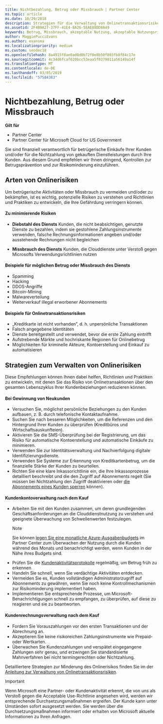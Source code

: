 ```yaml
---
title: Nichtbezahlung, Betrug oder Missbrauch | Partner Center
ms.topic: article
ms.date: 10/29/2018
description: Strategien für die Verwaltung von Onlinetransaktionsrisiken, einschließlich der Nichtzahlung von Waren und Dienstleistungen durch den Kunden sowie betrügerische Aktivitäten oder Missbrauch.
ms.assetid: 2F4B9A27-37FF-41E4-8A26-5EAE88DD8A49
keywords: Betrug, Missbrauch, akzeptable Nutzung, akzeptable Nutzungsrichtlinien, Nichtzahlung, Zahlung durch den Kunden, Onlinerisiko, Diebstahl von Diensten, Dienstmissbrauch, Anhalten eines Abonnements,
author: MaggiePucciEvans
ms.author: evansma
ms.localizationpriority: medium
ms.custom: seodec18
ms.openlocfilehash: 8a4915f8ae0ad0d0b72f0e8b50f803fb8f84c17e
ms.sourcegitcommit: 4c34d6fcaf020bcc53eaa5f0379011a56149a14f
ms.translationtype: MT
ms.contentlocale: de-DE
ms.lasthandoff: 03/05/2019
ms.locfileid: "57584383"
---
```

# <a name="non-payment-fraud-or-misuse"></a>Nichtbezahlung, Betrug oder Missbrauch

**Gilt für**

-  Partner Center
-  Partner Center für Microsoft Cloud for US Government



Sie sind finanziell verantwortlich für betrügerische Einkäufe Ihrer Kunden und/oder für die Nichtzahlung von gekauften Dienstleistungen durch Ihre Kunden. Aus diesem Grund empfehlen wir Ihnen dringend, Kontrollen zur Betrugsprävention und zur Risikominderung einzuführen.

## <a name="types-of-online-risk"></a>Arten von Onlinerisiken

Um betrügerische Aktivitäten oder Missbrauch zu vermeiden und/oder zu bekämpfen, ist es wichtig, potenzielle Risiken zu verstehen und Richtlinien und Praktiken zu entwickeln, die Ihre Gefährdung verringern können.

#### <a name="risk-exposure-to-be-mitigated"></a>Zu minimierende Risiken

- **Diebstahl des Diensts** Kunden, die nicht beabsichtigen, genutzte Dienste zu bezahlen, indem sie gestohlene Zahlungsinstrumente verwenden, falsche Rechnungsinformationen angeben und/oder ausstehende Rechnungen nicht begleichen

- **Missbrauch des Diensts** Kunden, die Clouddienste unter Verstoß gegen Microsofts Verwendungsrichtlinien nutzen

#### <a name="examples-of-possible-fraud-or-service-abuse"></a>Beispiele für möglichen Betrug oder Missbrauch des Diensts
- Spamming
- Hacking
- DDOS-Angriffe
- Bitcoin-Mining
- Malwareverteilung
- Weiterverkauf illegal erworbener Abonnements 

#### <a name="examples-of-online-transaction-risk"></a>Beispiele für Onlinetransaktionsrisiken
- „Kreditkarte ist nicht vorhanden”, d. h. unpersönliche Transaktionen
- Falsch angegebene Identitäten
- Dienste bereitgestellt und verwendet, bevor die erste Zahlung eintrifft
- Aufstrebende Märkte und hochriskante Regionen für Onlinebetrug
- Möglichkeiten für kriminelle Akteure, Kontoerstellung und Einkauf zu automatisieren

## <a name="strategies-for-managing-online-risk"></a>Strategien zum Verwalten von Onlinerisiken

Diese Empfehlungen können Ihnen dabei helfen, Richtlinien und Praktiken zu entwickeln, mit denen Sie das Risiko von Onlinetransaktionen über den gesamten Lebenszyklus Ihrer Kundenbeziehungen reduzieren können.  

#### <a name="when-onboarding-new-customers"></a>Bei Gewinnung von Neukunden
- Versuchen Sie, möglichst persönliche Beziehungen zu den Kunden aufbauen, z. B. durch telefonische Kontaktaufnahme.
- Suchen Sie nach besseren Möglichkeiten, um die Referenzen und den Hintergrund Ihrer Kunden zu überprüfen (Kreditbüros und Wirtschaftsauskunfteien). 
- Aktivieren Sie die SMS-Überprüfung bei der Registrierung, um das Risiko für automatische Kontoerstellung und automatische Einkäufe zu minimieren.
- Verwenden Sie zur Identitätsverwaltung und Nachverfolgung digitale Identifizierungsdienste.
- Verwenden Sie Systeme zur Erkennung von Kreditkartenbetrug, um die finanzielle Stärke der Kunden zu beurteilen.
- Richten Sie eine klare Inkassorichtlinie ein, die Ihre Inkassoprozesse detailliert beschreibt und die den Zugriff auf Abonnements regelt (Sie müssen bei Nichtzahlung den Zugriff deaktivieren oder [die Abonnements eines Kunden sperren](suspend-a-subscription.md) können).

#### <a name="post-purchase-customer-account-management"></a>Kundenkontoverwaltung nach dem Kauf
- Arbeiten Sie mit den Kunden zusammen, um deren grundlegenden Geschäftsanforderungen an die Clouddienstnutzung zu verstehen und geeignete Überwachung von Schwellenwerten festzulegen.
    > [!NOTE]  
    >  Sie können [legen Sie eine monatliche Azure-Ausgabenbudgets](set-an-azure-spending-budget-for-your-customers.md) im Partner Center zum Überwachen der Nutzung durch die Kunden während des Monats und benachrichtigt werden, wenn Kunden in der Nähe ihres Budgets sind.
- Prüfen Sie die [Kundenaktivitätsprotokolle](activity-logs.md) regelmäßig, um Betrug früh zu erkennen
- Handeln Sie schnell, wenn Sie verdächtige Aktivitäten entdecken.
- Vermeiden Sie es, Kunden vollständigen Administratorzugriff auf Abonnements zu gewähren, wenn Sie noch keine Kontrollmechanismen zur Risikominderung implementiert haben.
- Implementieren Sie entsprechende Prozesse, um Microsoft-Benachrichtigungen schnell zu empfangen, zu überprüfen, auf diese zu reagieren und sie zu beantworten.

#### <a name="post-purchase-customer-billing-management"></a>Kundenrechnungsverwaltung nach dem Kauf
- Fordern Sie Vorauszahlungen vor den ersten Transaktionen und der Abrechnung an. 
- Akzeptieren Sie keine risikoreichen Zahlungsinstrumente wie Prepaid- oder Wertkarten.
- Überwachen Sie Kundenzahlungen und verspätet eingegangene Zahlungen sehr genau, und erzwingen Sie standardisierte Mahnverfahren bei nicht termingerechten oder Nichtzahlung.

Detailliertere Strategien zur Minderung des Onlinerisikos finden Sie im der [Anleitung zur Verwaltung von Onlinetransaktionsrisiken](https://assets.windowsphone.com/7d885238-e13b-4f10-a682-3d5adacd2859/CSP-PartnerRiskGuide-APSFinal_InvariantCulture_Default.zip).

> [!IMPORTANT]  
> Wenn Microsoft eine Partner- oder Kundenaktivität erkennt, die von uns als Verstoß gegen die Acceptable Use-Richtlinie angesehen wird, werden wir entsprechende Durchsetzungsmaßnahmen ergreifen. Der Kunde kann unter Umständen sofort ausgesetzt werden. Sie werden über die Durchsetzungsmaßnahmen informiert oder erhalten von Microsoft aktuelle Informationen zu Ihren Anfragen.

 

 



